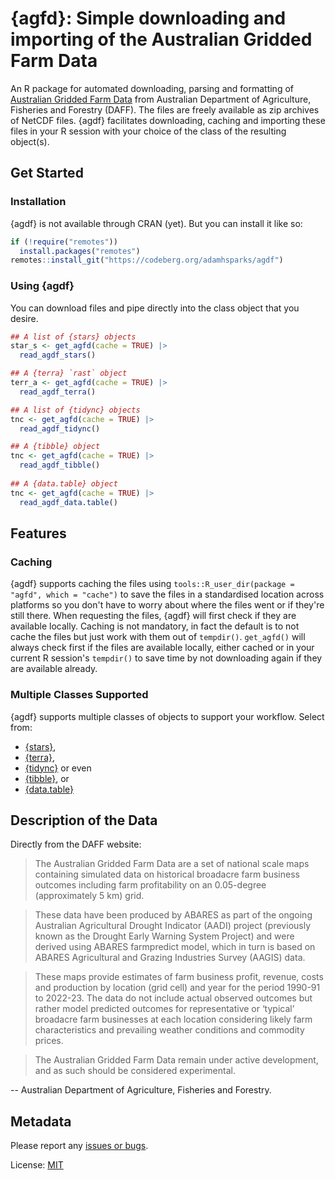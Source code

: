 # {agfd}: Simple downloading and importing of the Australian Gridded Farm Data

An R package for automated downloading, parsing and formatting of [Australian Gridded Farm Data](https://www.agriculture.gov.au/abares/research-topics/surveys/farm-survey-data/australian-gridded-farm-data) from Australian Department of Agriculture, Fisheries and Forestry (DAFF).
The files are freely available as zip archives of NetCDF files.
{agdf} facilitates downloading, caching and importing these files in your R session with your choice of the class of the resulting object(s).

## Get Started

### Installation

{agdf} is not available through CRAN (yet).
But you can install it like so:

```r
if (!require("remotes"))
  install.packages("remotes")
remotes::install_git("https://codeberg.org/adamhsparks/agdf")
```

### Using {agdf}

You can download files and pipe directly into the class object that you desire.

```r
## A list of {stars} objects
star_s <- get_agfd(cache = TRUE) |>
  read_agdf_stars()

## A {terra} `rast` object
terr_a <- get_agfd(cache = TRUE) |>
  read_agdf_terra()

## A list of {tidync} objects
tnc <- get_agfd(cache = TRUE) |>
  read_agdf_tidync()

## A {tibble} object
tnc <- get_agfd(cache = TRUE) |>
  read_agdf_tibble()
  
## A {data.table} object
tnc <- get_agfd(cache = TRUE) |>
  read_agdf_data.table()
```

## Features

### Caching

{agdf} supports caching the files using `tools::R_user_dir(package = "agfd", which = "cache")` to save the files in a standardised location across platforms so you don't have to worry about where the files went or if they're still there.
When requesting the files, {agdf} will first check if they are available locally.
Caching is not mandatory, in fact the default is to not cache the files but just work with them out of `tempdir()`.
`get_agfd()` will always check first if the files are available locally, either cached or in your current R session's `tempdir()` to save time by not downloading again if they are available already.

### Multiple Classes Supported

{agdf} supports multiple classes of objects to support your workflow.
Select from:

- [{stars}](https://CRAN.R-project.org/package=stars),
- [{terra}](https://CRAN.R-project.org/package=terra),
- [{tidync}](https://CRAN.R-project.org/package=tidync) or even
- [{tibble}](https://CRAN.R-project.org/package=tibble), or
- [{data.table}](https://CRAN.R-project.org/package=data.table)

## Description of the Data

Directly from the DAFF website:

>The Australian Gridded Farm Data are a set of national scale maps containing simulated data on historical broadacre farm business outcomes including farm profitability on an 0.05-degree (approximately 5 km) grid.

>These data have been produced by ABARES as part of the ongoing Australian Agricultural Drought Indicator (AADI) project (previously known as the Drought Early Warning System Project) and were derived using ABARES farmpredict model, which in turn is based on ABARES Agricultural and Grazing Industries Survey (AAGIS) data.

>These maps provide estimates of farm business profit, revenue, costs and production by location (grid cell) and year for the period 1990-91 to 2022-23. The data do not include actual observed outcomes but rather model predicted outcomes for representative or ‘typical’ broadacre farm businesses at each location considering likely farm characteristics and prevailing weather conditions and commodity prices.

>The Australian Gridded Farm Data remain under active development, and as such should be considered experimental.

-- Australian Department of Agriculture, Fisheries and Forestry.

## Metadata

Please report any [issues or bugs](https://codeberg.org/adamhsparks/agfd/issues).

License: [MIT](LICENSE.md)
